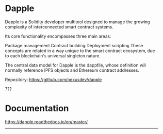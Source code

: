 # Dapple

Dapple is a Solidity developer multitool designed to manage the growing complexity of interconnected smart contract systems.

Its core functionality encompasses three main areas:

Package management
Contract building
Deployment scripting
These concepts are related in a way unique to the smart contract ecosystem, due to each blockchain's universal singleton nature.

The central data model for Dapple is the dappfile, whose definition will normally reference IPFS objects and Ethereum contract addresses.

Repository: https://github.com/nexusdev/dapple

???

# Documentation

https://dapple.readthedocs.io/en/master/

---

